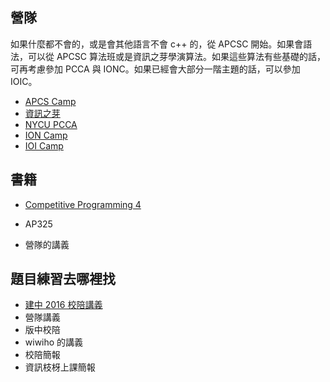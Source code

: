 ## 營隊

如果什麼都不會的，或是會其他語言不會 c++ 的，從 APCSC 開始。如果會語法，可以從 APCSC 算法班或是資訊之芽學演算法。如果這些算法有些基礎的話，可再考慮參加 PCCA 與 IONC。如果已經會大部分一階主題的話，可以參加 IOIC。

- [APCS Camp](https://www.facebook.com/apcscamp)
- [資訊之芽](https://www.facebook.com/ntucsiesprout)
- [NYCU PCCA](https://www.facebook.com/NCTUPCCA)
- [ION Camp](https://www.facebook.com/nthuioncamp)
- [IOI Camp](https://www.facebook.com/ioicamp)

## 書籍

- [Competitive Programming 4](https://cpbook.net/)

- AP325

- 營隊的講義

## 題目練習去哪裡找

- [建中 2016 校陪講義](https://tioj.ck.tp.edu.tw/articles/5)
- 營隊講義
- 版中校陪
- wiwiho 的講義
- 校陪簡報
- 資訊枝枒上課簡報
